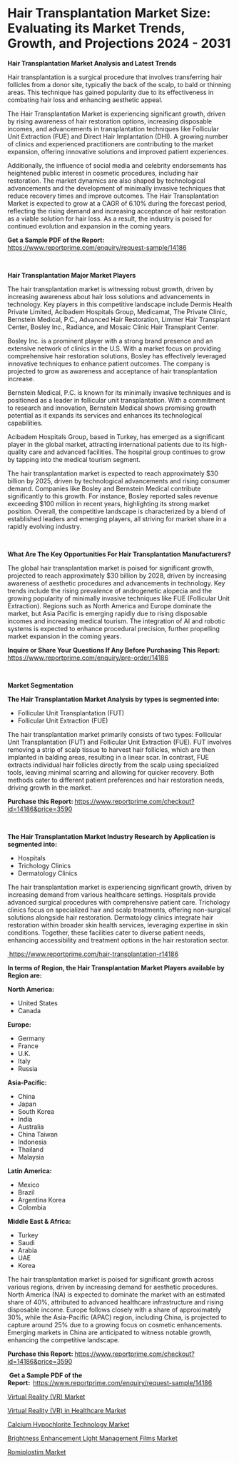 <p><h1>Hair Transplantation Market Size: Evaluating its Market Trends, Growth, and Projections 2024 - 2031</h1></p><p><strong>Hair Transplantation Market Analysis and Latest Trends</strong></p>
<p><p>Hair transplantation is a surgical procedure that involves transferring hair follicles from a donor site, typically the back of the scalp, to bald or thinning areas. This technique has gained popularity due to its effectiveness in combating hair loss and enhancing aesthetic appeal. </p><p>The Hair Transplantation Market is experiencing significant growth, driven by rising awareness of hair restoration options, increasing disposable incomes, and advancements in transplantation techniques like Follicular Unit Extraction (FUE) and Direct Hair Implantation (DHI). A growing number of clinics and experienced practitioners are contributing to the market expansion, offering innovative solutions and improved patient experiences. </p><p>Additionally, the influence of social media and celebrity endorsements has heightened public interest in cosmetic procedures, including hair restoration. The market dynamics are also shaped by technological advancements and the development of minimally invasive techniques that reduce recovery times and improve outcomes. The Hair Transplantation Market is expected to grow at a CAGR of 6.10% during the forecast period, reflecting the rising demand and increasing acceptance of hair restoration as a viable solution for hair loss. As a result, the industry is poised for continued evolution and expansion in the coming years.</p></p>
<p><strong>Get a Sample PDF of the Report:&nbsp;</strong> <a href="https://www.reportprime.com/enquiry/request-sample/14186?utm_campaign=112&utm_medium=2&utm_source=Github&utm_content=ia&utm_term=29112024&utm_id=hair-transplantation">https://www.reportprime.com/enquiry/request-sample/14186</a></p>
<p>&nbsp;</p>
<p><strong>Hair Transplantation Major Market Players</strong></p>
<p><p>The hair transplantation market is witnessing robust growth, driven by increasing awareness about hair loss solutions and advancements in technology. Key players in this competitive landscape include Dermis Health Private Limited, Acibadem Hospitals Group, Medicamat, The Private Clinic, Bernstein Medical, P.C., Advanced Hair Restoration, Limmer Hair Transplant Center, Bosley Inc., Radiance, and Mosaic Clinic Hair Transplant Center.</p><p>Bosley Inc. is a prominent player with a strong brand presence and an extensive network of clinics in the U.S. With a market focus on providing comprehensive hair restoration solutions, Bosley has effectively leveraged innovative techniques to enhance patient outcomes. The company is projected to grow as awareness and acceptance of hair transplantation increase.</p><p>Bernstein Medical, P.C. is known for its minimally invasive techniques and is positioned as a leader in follicular unit transplantation. With a commitment to research and innovation, Bernstein Medical shows promising growth potential as it expands its services and enhances its technological capabilities.</p><p>Acibadem Hospitals Group, based in Turkey, has emerged as a significant player in the global market, attracting international patients due to its high-quality care and advanced facilities. The hospital group continues to grow by tapping into the medical tourism segment.</p><p>The hair transplantation market is expected to reach approximately $30 billion by 2025, driven by technological advancements and rising consumer demand. Companies like Bosley and Bernstein Medical contribute significantly to this growth. For instance, Bosley reported sales revenue exceeding $100 million in recent years, highlighting its strong market position. Overall, the competitive landscape is characterized by a blend of established leaders and emerging players, all striving for market share in a rapidly evolving industry.</p></p>
<p>&nbsp;</p>
<p><strong>What Are The Key Opportunities For Hair Transplantation Manufacturers?</strong></p>
<p><p>The global hair transplantation market is poised for significant growth, projected to reach approximately $30 billion by 2028, driven by increasing awareness of aesthetic procedures and advancements in technology. Key trends include the rising prevalence of androgenetic alopecia and the growing popularity of minimally invasive techniques like FUE (Follicular Unit Extraction). Regions such as North America and Europe dominate the market, but Asia Pacific is emerging rapidly due to rising disposable incomes and increasing medical tourism. The integration of AI and robotic systems is expected to enhance procedural precision, further propelling market expansion in the coming years.</p></p>
<p><strong>Inquire or Share Your Questions If Any Before Purchasing This Report:</strong> <a href="https://www.reportprime.com/enquiry/pre-order/14186?utm_campaign=112&utm_medium=2&utm_source=Github&utm_content=ia&utm_term=29112024&utm_id=hair-transplantation">https://www.reportprime.com/enquiry/pre-order/14186</a></p>
<p>&nbsp;</p>
<p><strong>Market Segmentation</strong></p>
<p><strong>The Hair Transplantation Market Analysis by types is segmented into:</strong></p>
<p><ul><li>Follicular Unit Transplantation (FUT)</li><li>Follicular Unit Extraction (FUE)</li></ul></p>
<p><p>The hair transplantation market primarily consists of two types: Follicular Unit Transplantation (FUT) and Follicular Unit Extraction (FUE). FUT involves removing a strip of scalp tissue to harvest hair follicles, which are then implanted in balding areas, resulting in a linear scar. In contrast, FUE extracts individual hair follicles directly from the scalp using specialized tools, leaving minimal scarring and allowing for quicker recovery. Both methods cater to different patient preferences and hair restoration needs, driving growth in the market.</p></p>
<p><strong>Purchase this Report:&nbsp;</strong><a href="https://www.reportprime.com/checkout?id=14186&price=3590&utm_campaign=112&utm_medium=2&utm_source=Github&utm_content=ia&utm_term=29112024&utm_id=hair-transplantation">https://www.reportprime.com/checkout?id=14186&price=3590</a></p>
<p>&nbsp;</p>
<p><strong>The Hair Transplantation Market Industry Research by Application is segmented into:</strong></p>
<p><ul><li>Hospitals</li><li>Trichology Clinics</li><li>Dermatology Clinics</li></ul></p>
<p><p>The hair transplantation market is experiencing significant growth, driven by increasing demand from various healthcare settings. Hospitals provide advanced surgical procedures with comprehensive patient care. Trichology clinics focus on specialized hair and scalp treatments, offering non-surgical solutions alongside hair restoration. Dermatology clinics integrate hair restoration within broader skin health services, leveraging expertise in skin conditions. Together, these facilities cater to diverse patient needs, enhancing accessibility and treatment options in the hair restoration sector.</p></p>
<p><a href="https://www.reportprime.com/hair-transplantation-r14186?utm_campaign=112&utm_medium=2&utm_source=Github&utm_content=ia&utm_term=29112024&utm_id=hair-transplantation">&nbsp;https://www.reportprime.com/hair-transplantation-r14186</a></p>
<p><strong>In terms of Region, the Hair Transplantation Market Players available by Region are:</strong></p>
<p>
    <p> <strong> North America: </strong>
        <ul>
            <li>United States</li>
            <li>Canada</li>
        </ul>
        </p> 
    <p> <strong> Europe: </strong>
        <ul>
            <li>Germany</li>
            <li>France</li>
            <li>U.K.</li>
            <li>Italy</li>
            <li>Russia</li>
        </ul>
        </p> 
    <p> <strong> Asia-Pacific: </strong>
        <ul>
            <li>China</li>
            <li>Japan</li>
            <li>South Korea</li>
            <li>India</li>
            <li>Australia</li>
            <li>China Taiwan</li>
            <li>Indonesia</li>
            <li>Thailand</li>
            <li>Malaysia</li>
        </ul>
        </p> 
    <p> <strong> Latin America: </strong>
        <ul>
            <li>Mexico</li>
            <li>Brazil</li>
            <li>Argentina Korea</li>
            <li>Colombia</li>
        </ul>
        </p> 
    <p> <strong> Middle East & Africa: </strong>
        <ul>
            <li>Turkey</li>
            <li>Saudi</li>
            <li>Arabia</li>
            <li>UAE</li>
            <li>Korea</li>
        </ul>
    </p>
    </p>
<p><p>The hair transplantation market is poised for significant growth across various regions, driven by increasing demand for aesthetic procedures. North America (NA) is expected to dominate the market with an estimated share of 40%, attributed to advanced healthcare infrastructure and rising disposable income. Europe follows closely with a share of approximately 30%, while the Asia-Pacific (APAC) region, including China, is projected to capture around 25% due to a growing focus on cosmetic enhancements. Emerging markets in China are anticipated to witness notable growth, enhancing the competitive landscape.</p></p>
<p><strong>Purchase this Report: </strong><a href="https://www.reportprime.com/checkout?id=14186&price=3590&utm_campaign=112&utm_medium=2&utm_source=Github&utm_content=ia&utm_term=29112024&utm_id=hair-transplantation">https://www.reportprime.com/checkout?id=14186&price=3590</a></p>
<p>&nbsp;<strong>Get a Sample PDF of the Report:&nbsp;&nbsp;</strong><a href="https://www.reportprime.com/enquiry/request-sample/14186?utm_campaign=112&utm_medium=2&utm_source=Github&utm_content=ia&utm_term=29112024&utm_id=hair-transplantation">https://www.reportprime.com/enquiry/request-sample/14186</a></p>
<p><strong></strong></p>
<p><p><a href="https://www.linkedin.com/pulse/virtual-reality-vr-market-progressan-anticipated-compound-c48ge?utm_campaign=112&utm_medium=2&utm_source=Github&utm_content=ia&utm_term=29112024&utm_id=hair-transplantation">Virtual Reality (VR) Market</a></p><p><a href="https://www.linkedin.com/pulse/global-virtual-reality-vr-healthcare-market-focus-application-k6c0c?utm_campaign=112&utm_medium=2&utm_source=Github&utm_content=ia&utm_term=29112024&utm_id=hair-transplantation">Virtual Reality (VR) in Healthcare Market</a></p><p><a href="https://issuu.com/reportprime-2/docs/calcium-hypochlorite-technology-market-size-2030.p?utm_campaign=112&utm_medium=2&utm_source=Github&utm_content=ia&utm_term=29112024&utm_id=hair-transplantation">Calcium Hypochlorite Technology Market</a></p><p><a href="https://issuu.com/reportprime-2/docs/brightness-enhancement-light-management-films-mark?utm_campaign=112&utm_medium=2&utm_source=Github&utm_content=ia&utm_term=29112024&utm_id=hair-transplantation">Brightness Enhancement Light Management Films Market</a></p><p><a href="https://github.com/santosh758595/Market-Research-Report-List-6/blob/main/romiplostim-market.md?utm_campaign=112&utm_medium=2&utm_source=Github&utm_content=ia&utm_term=29112024&utm_id=hair-transplantation">Romiplostim Market</a></p></p>